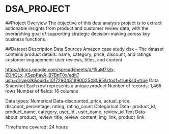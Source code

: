 # DSA_PROJECT
##Project Overview
The objective of this data analysis project is to extract actionable insights from product and customer review data, with the overarching goal of supporting strategic decision-making across key business functions.

##Dataset Description
Data Sources
Amazon case study.xlsx – The dataset contains 
product details: name, category, price, discount, and ratings
customer engagement: user reviews, titles, and content

https://docs.google.com/spreadsheets/d/15uM7Izb-ZDrlQLx_XSepPavA_B7BnF0x/edit?usp=drivesdk&ouid=101729043189002548095&rtpof=true&sd=true
Data Snapshot
Each row represents a unique product
Number of records: 1,465 rows
Number of fields: 16 columns

Data types:
Numerical Data-discounted_price, actual_price, discount_percentage, rating, rating_count
Categorical Data- product_id, product_name, category, user_id	, user_name, review_id
Text Data-about_product, review_title, review_content, img_link, product_link

Timeframe covered: 24 hours
